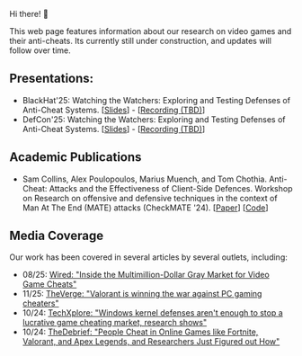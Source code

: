 Hi there! 👋

This web page features information about our research on video games and their anti-cheats. Its currently still under construction, and updates will follow over time.

## Presentations:
- BlackHat'25: Watching the Watchers: Exploring and Testing Defenses of Anti-Cheat Systems.
[[Slides](./presentations/2025-08-06-bhusa-watching-the-watchers.pdf)] - [[Recording (TBD)]()]
- DefCon'25: Watching the Watchers: Exploring and Testing Defenses of Anti-Cheat Systems.
[[Slides](./presentations/2025-08-10-defcon33-playing-dirty-without-cheating.pdf)] - [[Recording (TBD)]()]

## Academic Publications
- Sam Collins, Alex Poulopoulos, Marius Muench, and Tom Chothia. Anti-Cheat: Attacks and the Effectiveness of Client-Side Defences. Workshop on Research on offensive and defensive techniques in the context of Man At The End (MATE) attacks (CheckMATE '24).
[[Paper](https://dl.acm.org/doi/10.1145/3689934.3690816)] [[Code](https://github.com/SamCollins1327/Anti-Cheat_2024)]

## Media Coverage

Our work has been covered in several articles by several outlets, including:
- 08/25: [Wired: "Inside the Multimillion-Dollar Gray Market for Video Game Cheats"](https://www.wired.com/story/inside-the-multimillion-dollar-grey-market-for-video-game-cheats/)
- 11/25: [TheVerge: "Valorant is winning the war against PC gaming cheaters"](https://www.theverge.com/2024/11/4/24283482/valorant-is-winning-the-war-against-pc-gaming-cheaters)
- 10/24: [TechXplore: "Windows kernel defenses aren't enough to stop a lucrative game cheating market, research shows"](https://techxplore.com/news/2024-10-windows-kernel-defenses-lucrative-game.html)
- 10/24: [TheDebrief: "People Cheat in Online Games like Fortnite, Valorant, and Apex Legends, and Researchers Just Figured out How"](https://thedebrief.org/people-cheat-in-online-games-like-fortnite-valorant-and-apex-legends-and-researchers-just-figured-out-how/) 
